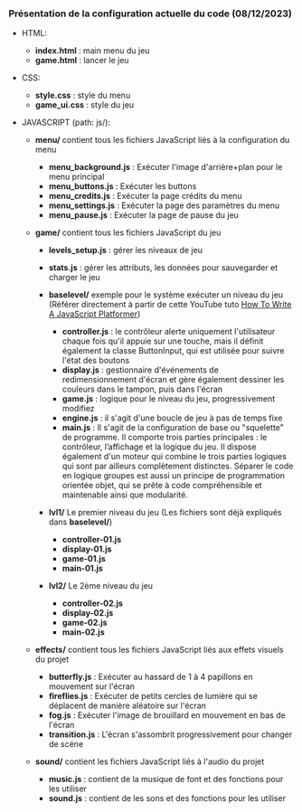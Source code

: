 ### Présentation de la configuration actuelle du code (08/12/2023)

- HTML: 
  + **index.html** : main menu du jeu
  + **game.html** : lancer le jeu


- CSS:
  + **style.css** : style du menu
  + **game_ui.css** : style du jeu


- JAVASCRIPT (path: js/):
  
  - **menu/** contient tous les fichiers JavaScript liés à la configuration du menu
    + **menu_background.js** : Exécuter l'image d'arrière+plan pour le menu principal
    + **menu_buttons.js** : Exécuter les buttons
    + **menu_credits.js** : Exécuter la page crédits du menu
    + **menu_settings.js** : Exécuter la page des paramètres du menu
    + **menu_pause.js** : Exécuter la page de pause du jeu
  


  - **game/** contient tous les fichiers JavaScript du jeu
    - **levels_setup.js** : gérer les niveaux de jeu
    - **stats.js** : gérer les attributs, les données pour sauvegarder et charger le jeu
    

    - **baselevel/** exemple pour le système exécuter un niveau du jeu (Référer directement à partir de cette YouTube tuto [How To Write A JavaScript Platformer](https://www.youtube.com/playlist?list=PLcN6MkgfgN4CpMUgWEM5d70ANMWgcmBp8))
      + **controller.js** : le contrôleur alerte uniquement l'utilisateur chaque fois qu'il appuie sur une touche, mais il définit également la classe ButtonInput, qui est utilisée pour suivre l'état des boutons
      + **display.js** : gestionnaire d'événements de redimensionnement d'écran et gère également dessiner les couleurs dans le tampon, puis dans l'écran
      + **game.js** : logique pour le niveau du jeu, progressivement modifiez
      + **engine.js** : il s'agit d'une boucle de jeu à pas de temps fixe
      + **main.js** : Il s'agit de la configuration de base ou "squelette" de programme. 
        Il comporte trois parties principales : le contrôleur, l’affichage et la logique du jeu. 
        Il dispose également d'un moteur qui combine le trois parties logiques qui sont par ailleurs complètement distinctes. 
        Séparer le code en logique groupes est aussi un principe de programmation orientée objet, qui se prête à code compréhensible et maintenable ainsi que modularité.
    

    - **lvl1/** Le premier niveau du jeu (Les fichiers sont déjà expliqués dans **baselevel/**)
      + **controller-01.js** 
      + **display-01.js** 
      + **game-01.js** 
      + **main-01.js** 
  

    - **lvl2/** Le 2ème niveau du jeu
      + **controller-02.js** 
      + **display-02.js** 
      + **game-02.js** 
      + **main-02.js** 


  - **effects/** contient tous les fichiers JavaScript liés aux effets visuels du projet
    + **butterfly.js** : Exécuter au hassard de 1 à 4 papillons en mouvement sur l'écran
    + **fireflies.js** : Exécuter de petits cercles de lumière qui se déplacent de manière aléatoire sur l'écran
    + **fog.js** : Exécuter l'image de brouillard en mouvement en bas de l'écran
    + **transition.js** : L'écran s'assombrit progressivement pour changer de scéne
  

  - **sound/** contient les fichiers JavaScript liés à l'audio du projet
    + **music.js** : contient de la musique de font et des fonctions pour les utiliser
    + **sound.js** : contient de les sons et des fonctions pour les utiliser

